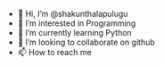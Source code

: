 - 👋 Hi, I’m @shakunthalapulugu
- 👀 I’m interested in Programming
- 🌱 I’m currently learning Python
- 💞️ I’m looking to collaborate on github
- 📫 How to reach me 

<!---
shakunthalapulugu/shakunthalapulugu is a ✨ special ✨ repository because its `README.md` (this file) appears on your GitHub profile.
You can click the Preview link to take a look at your changes.
--->
